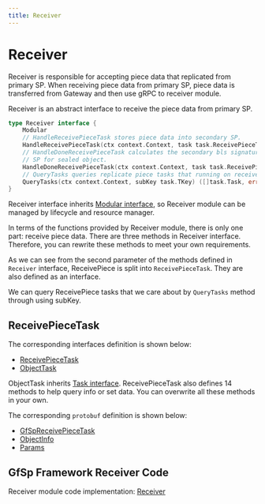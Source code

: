 ```yaml
---
title: Receiver
---
```


# Receiver

Receiver is responsible for accepting piece data that replicated from primary SP. When receiving piece data from primary SP, piece data is transferred from Gateway and then use gRPC to receiver module.

Receiver is an abstract interface to receive the piece data from primary SP.

```go
type Receiver interface {
    Modular
    // HandleReceivePieceTask stores piece data into secondary SP.
    HandleReceivePieceTask(ctx context.Context, task task.ReceivePieceTask, data []byte) error
    // HandleDoneReceivePieceTask calculates the secondary bls signature of the object and sign it, returns to the primary
    // SP for sealed object.
    HandleDoneReceivePieceTask(ctx context.Context, task task.ReceivePieceTask) ([]byte, error)
    // QueryTasks queries replicate piece tasks that running on receiver by task sub-key.
    QueryTasks(ctx context.Context, subKey task.TKey) ([]task.Task, error)
}
```

Receiver interface inherits [Modular interface](./common/lifecycle_modular.md#modular-interface), so Receiver module can be managed by lifecycle and resource manager.

In terms of the functions provided by Receiver module, there is only one part: receive piece data. There are three methods in Receiver interface. Therefore, you can rewrite these methods to meet your own requirements.

As we can see from the second parameter of the methods defined in `Receiver` interface, ReceivePiece is split into `ReceivePieceTask`. They are also defined as an interface.

We can query ReceivePiece tasks that we care about by `QueryTasks` method through using subKey.

## ReceivePieceTask

The corresponding interfaces definition is shown below:

- [ReceivePieceTask](./common/task.md#receivepiecetask)
- [ObjectTask](./common/task.md#objecttask)

ObjectTask inherits [Task interface](./common/task.md#task). ReceivePieceTask also defines 14 methods to help query info or set data. You can overwrite all these methods in your own.

The corresponding `protobuf` definition is shown below:

- [GfSpReceivePieceTask](./common/proto.md#gfspreceivepiecetask-proto)
- [ObjectInfo](./common/proto.md#objectinfo-proto)
- [Params](./common/proto.md#params-proto)

## GfSp Framework Receiver Code

Receiver module code implementation: [Receiver](https://github.com/bnb-chain/greenfield-storage-provider/tree/master/modular/receiver)
